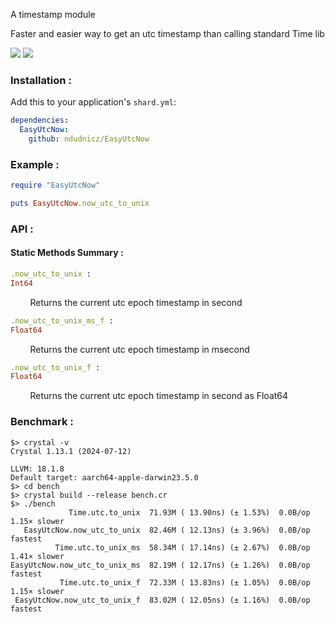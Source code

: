 A timestamp module

Faster and easier way to get an utc timestamp than calling standard Time lib

![](https://img.shields.io/badge/version-1.0.0-blue.svg?style=for-the-badge)
![](https://img.shields.io/badge/crystal--lang-1.13.1-black.svg?style=for-the-badge)

### Installation :
Add this to your application's `shard.yml`:
```yaml
dependencies:
  EasyUtcNow:
    github: ndudnicz/EasyUtcNow
```

### Example :
```ruby
require "EasyUtcNow"

puts EasyUtcNow.now_utc_to_unix
```

### API :
#### Static Methods Summary :

```ruby
.now_utc_to_unix :
Int64
```
&nbsp;&nbsp;&nbsp;&nbsp;&nbsp;&nbsp;&nbsp;&nbsp;Returns the current utc epoch timestamp in second

```ruby
.now_utc_to_unix_ms_f :
Float64
```
&nbsp;&nbsp;&nbsp;&nbsp;&nbsp;&nbsp;&nbsp;&nbsp;Returns the current utc epoch timestamp in msecond

```ruby
.now_utc_to_unix_f :
Float64
```
&nbsp;&nbsp;&nbsp;&nbsp;&nbsp;&nbsp;&nbsp;&nbsp;Returns the current utc epoch timestamp in second as Float64

### Benchmark :
```shell
$> crystal -v
Crystal 1.13.1 (2024-07-12)

LLVM: 18.1.8
Default target: aarch64-apple-darwin23.5.0
$> cd bench
$> crystal build --release bench.cr
$> ./bench
             Time.utc.to_unix  71.93M ( 13.90ns) (± 1.53%)  0.0B/op   1.15× slower
   EasyUtcNow.now_utc_to_unix  82.46M ( 12.13ns) (± 3.96%)  0.0B/op        fastest
          Time.utc.to_unix_ms  58.34M ( 17.14ns) (± 2.67%)  0.0B/op   1.41× slower
EasyUtcNow.now_utc_to_unix_ms  82.19M ( 12.17ns) (± 1.26%)  0.0B/op        fastest
           Time.utc.to_unix_f  72.33M ( 13.83ns) (± 1.05%)  0.0B/op   1.15× slower
 EasyUtcNow.now_utc_to_unix_f  83.02M ( 12.05ns) (± 1.16%)  0.0B/op        fastest
```
